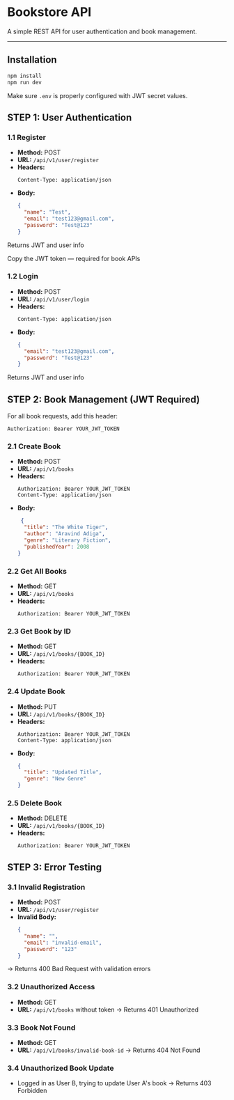 
# Bookstore API

A simple REST API for user authentication and book management.

---

## Installation

```bash
npm install
npm run dev
```

Make sure `.env` is properly configured with JWT secret values.

## STEP 1: User Authentication

### 1.1 Register

- **Method:** POST
- **URL:** `/api/v1/user/register`
- **Headers:**
  ```http
  Content-Type: application/json
  ```
- **Body:**
  ```json
  {
    "name": "Test",
    "email": "test123@gmail.com",
    "password": "Test@123"
  }
  ```
 Returns JWT and user info

 Copy the JWT token — required for book APIs

### 1.2 Login

- **Method:** POST
- **URL:** `/api/v1/user/login`
- **Headers:**
  ```http
  Content-Type: application/json
  ```
- **Body:**
  ```json
  {
    "email": "test123@gmail.com",
    "password": "Test@123"
  }
  ```
 Returns JWT and user info

##  STEP 2: Book Management (JWT Required)

 For all book requests, add this header:
```http
Authorization: Bearer YOUR_JWT_TOKEN
```

### 2.1 Create Book

- **Method:** POST
- **URL:** `/api/v1/books`
- **Headers:**
  ```http
  Authorization: Bearer YOUR_JWT_TOKEN
  Content-Type: application/json
  ```
- **Body:**
  ```json
   {
    "title": "The White Tiger",
    "author": "Aravind Adiga",
    "genre": "Literary Fiction",
    "publishedYear": 2008
  }
  ```

### 2.2 Get All Books

- **Method:** GET
- **URL:** `/api/v1/books`
- **Headers:**
  ```http
  Authorization: Bearer YOUR_JWT_TOKEN
  ```

### 2.3 Get Book by ID

- **Method:** GET
- **URL:** `/api/v1/books/{BOOK_ID}`
- **Headers:**
  ```http
  Authorization: Bearer YOUR_JWT_TOKEN
  ```

### 2.4 Update Book

- **Method:** PUT
- **URL:** `/api/v1/books/{BOOK_ID}`
- **Headers:**
  ```http
  Authorization: Bearer YOUR_JWT_TOKEN
  Content-Type: application/json
  ```
- **Body:**
  ```json
  {
    "title": "Updated Title",
    "genre": "New Genre"
  }
  ```

### 2.5 Delete Book

- **Method:** DELETE
- **URL:** `/api/v1/books/{BOOK_ID}`
- **Headers:**
  ```http
  Authorization: Bearer YOUR_JWT_TOKEN
  ```

## STEP 3: Error Testing

### 3.1 Invalid Registration

- **Method:** POST
- **URL:** `/api/v1/user/register`
- **Invalid Body:**
  ```json
  {
    "name": "",
    "email": "invalid-email",
    "password": "123"
  }
  ```
→ Returns 400 Bad Request with validation errors

### 3.2 Unauthorized Access

- **Method:** GET
- **URL:** `/api/v1/books` without token
→ Returns 401 Unauthorized

### 3.3 Book Not Found

- **Method:** GET
- **URL:** `/api/v1/books/invalid-book-id`
→ Returns 404 Not Found

### 3.4 Unauthorized Book Update

- Logged in as User B, trying to update User A's book
→ Returns 403 Forbidden

